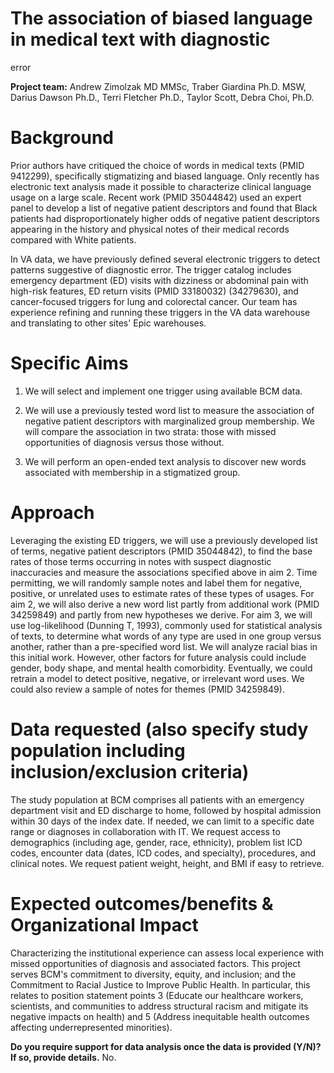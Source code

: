 # The association of biased language in medical text with diagnostic
error

**Project team:** Andrew Zimolzak MD MMSc, Traber Giardina Ph.D.
MSW, Darius Dawson Ph.D., Terri Fletcher Ph.D., Taylor Scott, Debra
Choi, Ph.D.

# Background

Prior authors have critiqued the choice of words in medical texts (PMID
9412299), specifically stigmatizing and biased language. Only recently
has electronic text analysis made it possible to characterize clinical
language usage on a large scale. Recent work (PMID 35044842) used an
expert panel to develop a list of negative patient descriptors and found
that Black patients had disproportionately higher odds of negative
patient descriptors appearing in the history and physical notes of their
medical records compared with White patients.

In VA data, we have previously defined several electronic triggers to
detect patterns suggestive of diagnostic error. The trigger catalog
includes emergency department (ED) visits with dizziness or abdominal
pain with high-risk features, ED return visits (PMID 33180032)
(34279630), and cancer-focused triggers for lung and colorectal
cancer. Our team has experience refining and running these triggers in
the VA data warehouse and translating to other sites' Epic warehouses.

# Specific Aims

1.  We will select and implement one trigger using available BCM data.

2.  We will use a previously tested word list to measure the association
    of negative patient descriptors with marginalized group membership.
    We will compare the association in two strata: those with missed
    opportunities of diagnosis versus those without.

3.  We will perform an open-ended text analysis to discover new words
    associated with membership in a stigmatized group.

# Approach

Leveraging the existing ED triggers, we will use a previously developed
list of terms, negative patient descriptors (PMID 35044842), to find
the base rates of those terms occurring in notes with suspect diagnostic
inaccuracies and measure the associations specified above in aim 2. Time
permitting, we will randomly sample notes and label them for negative,
positive, or unrelated uses to estimate rates of these types of usages.
For aim 2, we will also derive a new word list partly from additional
work (PMID 34259849) and partly from new hypotheses we derive. For aim
3, we will use log-likelihood (Dunning T, 1993), commonly used for
statistical analysis of texts, to determine what words of any type are
used in one group versus another, rather than a pre-specified word list.
We will analyze racial bias in this initial work. However, other factors
for future analysis could include gender, body shape, and mental health
comorbidity. Eventually, we could retrain a model to detect positive,
negative, or irrelevant word uses. We could also review a sample of
notes for themes (PMID 34259849).

# Data requested (also specify study population including inclusion/exclusion criteria)

The study population at BCM comprises all patients with an emergency
department visit and ED discharge to home, followed by hospital
admission within 30 days of the index date. If needed, we can limit to a
specific date range or diagnoses in collaboration with IT. We request
access to demographics (including age, gender, race, ethnicity), problem
list ICD codes, encounter data (dates, ICD codes, and specialty),
procedures, and clinical notes. We request patient weight, height, and
BMI if easy to retrieve.

# Expected outcomes/benefits & Organizational Impact

Characterizing the institutional experience can assess local experience
with missed opportunities of diagnosis and associated factors. This
project serves BCM's commitment to diversity, equity, and inclusion; and
the Commitment to Racial Justice to Improve Public Health. In
particular, this relates to position statement points 3 (Educate our
healthcare workers, scientists, and communities to address structural
racism and mitigate its negative impacts on health) and 5 (Address
inequitable health outcomes affecting underrepresented minorities).

**Do you require support for data analysis once the data is provided
(Y/N)? If so, provide details.** No.

